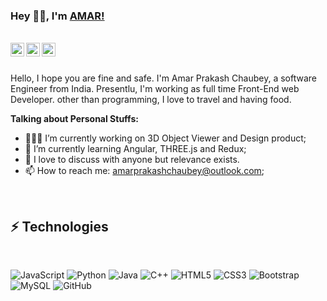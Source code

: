 ### Hey 👋🏽, I'm [AMAR!](https://github.com/amarprakashchaubey/) 

<br/>

<a href="https://twitter.com/amarprakashchau">
  <img align="left" alt="Amar's Twitter" width="22px" src="https://cdn.jsdelivr.net/npm/simple-icons@v3/icons/twitter.svg" />
</a>
<a href="https://www.linkedin.com/in/amar-prakash-chaubey-b94490186/">
  <img align="left" alt="Amar's LinkdeIN" width="22px" src="https://cdn.jsdelivr.net/npm/simple-icons@v3/icons/linkedin.svg" />
</a>
<a href="https://www.instagram.com/amarprakashchaubey/">
  <img align="left" alt="Amar's Instagram" width="22px" src="https://cdn.jsdelivr.net/npm/simple-icons@v3/icons/instagram.svg" />
</a>
<br />
<br />

Hello, I hope you are fine and safe. I'm Amar Prakash Chaubey, a software Engineer from India. Presentlu, I'm working as full time Front-End web Developer. other than programming, I love to travel and having food.

  
**Talking about Personal Stuffs:**

- 👨🏽‍💻 I’m currently working on 3D Object Viewer and Design product;
- 🌱 I’m currently learning Angular, THREE.js and Redux; 
- 💬 I love to discuss with anyone but relevance exists.
- 📫 How to reach me: amarprakashchaubey@outlook.com;

<br/>

## ⚡ Technologies
<br/>

![JavaScript](https://img.shields.io/badge/-JavaScript-black?style=flat-square&logo=javascript)
![Python](https://img.shields.io/badge/-Python-green?style=flat-square&logo=Python)
![Java](https://img.shields.io/badge/-java-E34A86?style=flat-square&logo=java)
![C++](https://img.shields.io/badge/-C++-00599C?style=flat-square&logo=c)
![HTML5](https://img.shields.io/badge/-HTML5-E34F26?style=flat-square&logo=html5&logoColor=white)
![CSS3](https://img.shields.io/badge/-CSS3-1572B6?style=flat-square&logo=css3)
![Bootstrap](https://img.shields.io/badge/-Bootstrap-563D7C?style=flat-square&logo=bootstrap)
![MySQL](https://img.shields.io/badge/-MySQL-blue?style=flat-square&logo=mysql)
![GitHub](https://img.shields.io/badge/-GitHub-181717?style=flat-square&logo=github)






